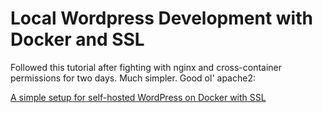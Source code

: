 # Local Wordpress Development with Docker and SSL

Followed this tutorial after fighting with nginx and cross-container permissions for two days. Much simpler. Good ol' apache2:

[A simple setup for self-hosted WordPress on Docker with SSL]([Url](https://hackmd.io/@linnil1/H1p25uxFU))
